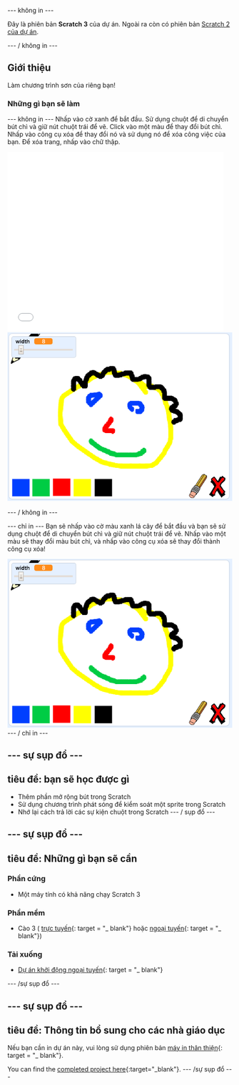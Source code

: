 \--- không in \---

Đây là phiên bản **Scratch 3** của dự án. Ngoài ra còn có phiên bản [Scratch 2 của dự án](https://projects.raspberrypi.org/en/projects/paint-box-scratch2).

\--- / không in \---

## Giới thiệu

Làm chương trình sơn của riêng bạn!

### Những gì bạn sẽ làm

\--- không in \--- Nhấp vào cờ xanh để bắt đầu. Sử dụng chuột để di chuyển bút chì và giữ nút chuột trái để vẽ. Click vào một màu để thay đổi bút chì. Nhấp vào công cụ xóa để thay đổi nó và sử dụng nó để xóa công việc của bạn. Để xóa trang, nhấp vào chữ thập.

<div class="scratch-preview">
  <iframe allowtransparency="true" width="485" height="402" src="//scratch.mit.edu/projects/embed/267243161/?autostart=false" frameborder="0" scrolling="no"></iframe>
  <img src="images/showcase.png">
</div>

\--- / không in \---

\--- chỉ in \--- Bạn sẽ nhấp vào cờ màu xanh lá cây để bắt đầu và bạn sẽ sử dụng chuột để di chuyển bút chì và giữ nút chuột trái để vẽ. Nhấp vào một màu sẽ thay đổi màu bút chì, và nhấp vào công cụ xóa sẽ thay đổi thành công cụ xóa!

![trưng bày](images/showcase.png) \--- / chỉ in \---

## \--- sự sụp đổ \---

## tiêu đề: bạn sẽ học được gì

+ Thêm phần mở rộng bút trong Scratch
+ Sử dụng chương trình phát sóng để kiểm soát một sprite trong Scratch
+ Nhớ lại cách trả lời các sự kiện chuột trong Scratch \--- / sụp đổ \---

## \--- sự sụp đổ \---

## tiêu đề: Những gì bạn sẽ cần

### Phần cứng

+ Một máy tính có khả năng chạy Scratch 3

### Phần mềm

+ Cào 3 ( [trực tuyến](http://rpf.io/scratchon){: target = "_ blank"} hoặc [ngoại tuyến](http://rpf.io/scratchoff){: target = "_ blank"})

### Tải xuống

+ [Dự án khởi động ngoại tuyến](http://rpf.io/p/en/paint-box-go){: target = "_ blank"}

\--- /sự sụp đổ \---

## \--- sự sụp đổ \---

## tiêu đề: Thông tin bổ sung cho các nhà giáo dục

Nếu bạn cần in dự án này, vui lòng sử dụng phiên bản [máy in thân thiện](https://projects.raspberrypi.org/en/projects/paint-box/print){: target = "_ blank"}.

You can find the [completed project here](http://rpf.io/p/en/paint-box-get){:target="_blank"}. \--- /sự sụp đổ \---